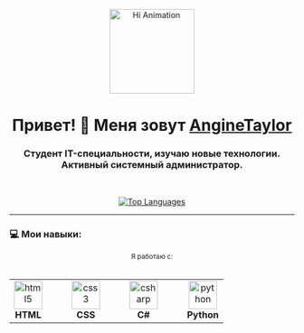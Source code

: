 <p align="center">
  <img src="https://github.com/blackcater/blackcater/raw/main/images/Hi.gif"  alt="Hi Animation" width="150" />
</p>

<h1 align="center">Привет! 👋 Меня зовут <a href="https://daniilshat.ru"  target="_blank">AngineTaylor</a></h1>
<h3 align="center">Студент IT-специальности, изучаю новые технологии. Активный системный администратор.</h3>

<br />

<!-- Top Languages -->
<p align="center">
  <a href="https://github.com/anuraghazra/github-readme-stats">    
    <img src="https://github-readme-stats.vercel.app/api/top-langs/?username=anuraghazra&layout=compact" alt="Top Languages" />
  </a>
</p>

---

### 💻 Мои навыки: 

<div align="center">
  <sub>Я работаю с:</sub>
  <br><br>
  <table>
    <tr>
      <td align="center">
        <a href="https://developer.mozilla.org/ru/docs/Web/HTML"  target="_blank">
          <img src="https://cdn.jsdelivr.net/gh/devicons/devicon/icons/html5/html5-original.svg"  alt="html5" width="50" height="50" />
        </a>
        <br>
        <b>HTML</b>
      </td>
      <td width="20"></td>
      <td align="center">
        <a href="https://developer.mozilla.org/ru/docs/Web/CSS"  target="_blank">
          <img src="https://cdn.jsdelivr.net/gh/devicons/devicon/icons/css3/css3-original.svg"  alt="css3" width="50" height="50" />
        </a>
        <br>
        <b>CSS</b>
      </td>
      <td width="20"></td>
      <td align="center">
        <a href="https://dotnet.microsoft.com/languages/csharp"  target="_blank">
          <img src="https://cdn.jsdelivr.net/gh/devicons/devicon/icons/csharp/csharp-original.svg"  alt="csharp" width="50" height="50" />
        </a>
        <br>
        <b>C#</b>
      </td>
      <td width="20"></td>
      <td align="center">
        <a href="https://www.python.org"  target="_blank">
          <img src="https://cdn.jsdelivr.net/gh/devicons/devicon/icons/python/python-original.svg"  alt="python" width="50" height="50" />
        </a>
        <br>
        <b>Python</b>
      </td>
    </tr>
  </table>
</div>

